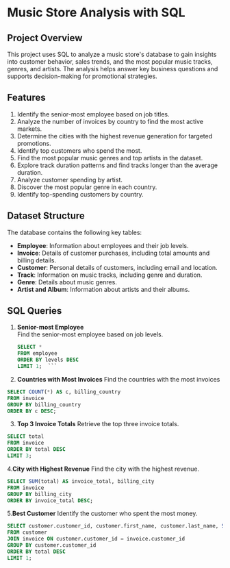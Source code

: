 # Music Store Analysis with SQL  

## Project Overview  
This project uses SQL to analyze a music store's database to gain insights into customer behavior, sales trends, and the most popular music tracks, genres, and artists. The analysis helps answer key business questions and supports decision-making for promotional strategies.  

## Features  
1. Identify the senior-most employee based on job titles.  
2. Analyze the number of invoices by country to find the most active markets.  
3. Determine the cities with the highest revenue generation for targeted promotions.  
4. Identify top customers who spend the most.  
5. Find the most popular music genres and top artists in the dataset.  
6. Explore track duration patterns and find tracks longer than the average duration.  
7. Analyze customer spending by artist.  
8. Discover the most popular genre in each country.  
9. Identify top-spending customers by country.  

## Dataset Structure  
The database contains the following key tables:  
- **Employee**: Information about employees and their job levels.  
- **Invoice**: Details of customer purchases, including total amounts and billing details.  
- **Customer**: Personal details of customers, including email and location.  
- **Track**: Information on music tracks, including genre and duration.  
- **Genre**: Details about music genres.  
- **Artist and Album**: Information about artists and their albums.  

## SQL Queries  

1. **Senior-most Employee**  
   Find the senior-most employee based on job levels.  

   ```sql
   SELECT * 
   FROM employee 
   ORDER BY levels DESC 
   LIMIT 1;  ```

2. **Countries with Most Invoices**
   Find the countries with the most invoices
```sql
SELECT COUNT(*) AS c, billing_country 
FROM invoice 
GROUP BY billing_country 
ORDER BY c DESC;
```
3.  **Top 3 Invoice Totals**
   Retrieve the top three invoice totals.
```sql
SELECT total 
FROM invoice 
ORDER BY total DESC 
LIMIT 3;  
```
4.**City with Highest Revenue**
Find the city with the highest revenue.
```sql
SELECT SUM(total) AS invoice_total, billing_city 
FROM invoice 
GROUP BY billing_city 
ORDER BY invoice_total DESC;  
```
5.**Best Customer**
Identify the customer who spent the most money.
```sql
SELECT customer.customer_id, customer.first_name, customer.last_name, SUM(invoice.total) AS total 
FROM customer 
JOIN invoice ON customer.customer_id = invoice.customer_id 
GROUP BY customer.customer_id 
ORDER BY total DESC 
LIMIT 1;  
```










